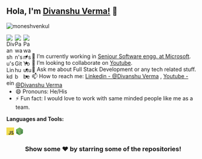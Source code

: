 ## Hola, I'm [Divanshu Verma!](https://Divanshu-verma.github.io/) 👋

<p align="left"> <img src="https://komarev.com/ghpvc/?username=iampawan&label=Views&color=blue&style=plastic" alt="moneshvenkul" /> </p>


<a href="https://www.linkedin.com/in/divanshu-verma-7968434a/">
  <img align="left" alt="Divanshu's Linkdein" width="22px" src="https://cdn.jsdelivr.net/npm/simple-icons@v3/icons/linkedin.svg" />
</a>
<a href="https://github.com/Divanshu-verma">
  <img align="left" alt="Pawan's Github" width="22px" src="https://cdn.jsdelivr.net/npm/simple-icons@v3/icons/github.svg" />
</a>
<a href="https://www.youtube.com/channel/UCVyCaPU0sM9FopyMMLqohWQ">
  <img align="left" alt="Pawan's Youtube" width="22px" src="https://cdn.jsdelivr.net/npm/simple-icons@v3/icons/youtube.svg" />
</a>

<br/>
<br/>



- 🔭 I’m currently working in [Seniour Software engg. at Microsoft]().
- 👯 I’m looking to collaborate on [Youtube](https://www.youtube.com/channel/UCVyCaPU0sM9FopyMMLqohWQ).
- 💬 Ask me about Full Stack Development or any tech related stuff.
- 📫 How to reach me: [Linkedin - @Divanshu Verma](https://www.linkedin.com/in/divanshu-verma-7968434a/) , [Youtube - @Divanshu Verma](https://www.youtube.com/channel/UCVyCaPU0sM9FopyMMLqohWQ)
- 😄 Pronouns: He/His
- ⚡ Fun fact: I would love to work with same minded people like me as a team.

**Languages and Tools:**  

<code><img height="20" src="https://raw.githubusercontent.com/github/explore/80688e429a7d4ef2fca1e82350fe8e3517d3494d/topics/javascript/javascript.png"></code>
<code><img height="20" src="https://raw.githubusercontent.com/github/explore/80688e429a7d4ef2fca1e82350fe8e3517d3494d/topics/nodejs/nodejs.png"></code>    


<div align="center">

### Show some ❤️ by starring some of the repositories!

</div>
